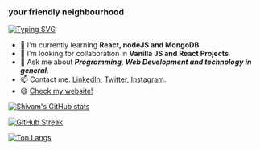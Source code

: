 ### your friendly neighbourhood 
[![Typing SVG](https://readme-typing-svg.herokuapp.com?font=couriernew&color=DC2592&size=24&vCenter=true&height=22&lines=engineer;programmer;designer;developer)](https://git.io/typing-svg)
<!-- - 🔭 I’m currently working on <a href="https://github.com/sudoshivam/pig-game">Pig Game</a> -->
- 🌱 I’m currently learning <strong>React, nodeJS and MongoDB</strong>
- 🤔 I’m looking for collaboration in <strong>Vanilla JS and React Projects</strong>
- 💬 Ask me about <em><strong>Programming, Web Development and technology in general</em></strong>.
- 📫 Contact me: <a href="https://www.linkedin.com/in/sudoshivam/">LinkedIn</a>, <a href="https://twitter.com/sudoshivam">Twitter</a>, <a href="https://instagram.com/sudoshivam">Instagram</a>.
- 😄 <a href="https://sudoshivam.me/">Check my website!</a> 


[![Shivam's GitHub stats](https://github-readme-stats.vercel.app/api?username=sudoshivam&count_private=true&show_icons=true&theme=radical)](https://github.com/sudoshivam/github-readme-stats)

[![GitHub Streak](https://github-readme-streak-stats.herokuapp.com/?user=sudoshivam&theme=radical)](https://git.io/streak-stats)


[![Top Langs](https://github-readme-stats.vercel.app/api/top-langs/?username=sudoshivam&langs_count=6&layout=compact&theme=radical)](https://github.com/sudoshivam/github-readme-stats)
